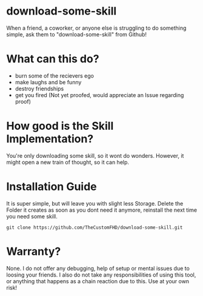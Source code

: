 # download-some-skill
When a friend, a coworker, or anyone else is struggling to do something simple, ask them to "download-some-skill" from Github!

# What can this do?
- burn some of the recievers ego
- make laughs and be funny
- destroy friendships
- get you fired (Not yet proofed, would appreciate an Issue regarding proof)

# How good is the Skill Implementation?
You're only downloading some skill, so it wont do wonders. However, it might open a new train of thought, so it can help.

# Installation Guide
It is super simple, but will leave you with slight less Storage. Delete the Folder it creates as soon as you dont need it anymore, reinstall the next time you need some skill.
```
git clone https://github.com/TheCustomFHD/download-some-skill.git
```

# Warranty?
None. I do not offer any debugging, help of setup or mental issues due to loosing your friends.
I also do not take any responsibilities of using this tool, or anything that happens as a chain reaction due to this. Use at your own risk!
